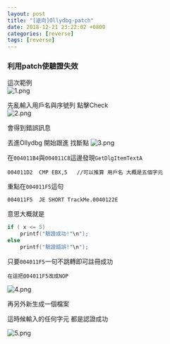 ```yaml
---
layout: post
title: "[逆向]Ollydbg-patch"
date: 2018-12-21 23:22:02 +0800
categories: [reverse]
tags: [reverse]
---
```


### 利用patch使驗證失效

這次範例<br />
![1.png](https://dyeat.github.io/static/img/2018-12-21/2.png)

先亂輸入用戶名與序號列 點擊Check <br />
![2.png](https://dyeat.github.io/static/img/2018-12-21/1.png)


會得到錯誤訊息

丟進Ollydbg  開始跟進 找斷點
 ![3.png](https://dyeat.github.io/static/img/2018-12-21/3.png)
 <br />

在`004011B4`與`004011C8`這邊發現`GetDlgItemTextA`

`004011D2  CMP EBX,5   //可以推算 用戶名 大概是五個字元`

重點在`004011F5`這句 

`004011F5  JE SHORT TrackMe.0040122E`

意思大概就是 
```C
if ( x <= 5)
	printf("驗證成功!"\n");
else
	printf("驗證錯誤!"\n");
```
    
  只要`004011F5`一句不跳轉即可註冊成功
  
 `在這把004011F5改成NOP`
  
![4.png](https://dyeat.github.io/static/img/2018-12-21/4.png)
  
  再另外新生成一個檔案
  
  
  這時候輸入的任何字元 都是認證成功
  
![5.png](https://dyeat.github.io/static/img/2018-12-21/5.png)
